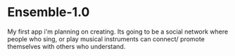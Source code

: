 # Ensemble-1.0
My first app i'm planning on creating. Its going to be a social network where people who sing, or play musical instruments can connect/ promote themselves with others who understand.
